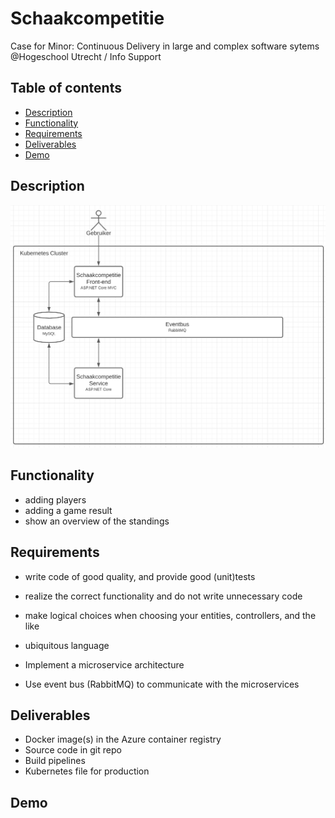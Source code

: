 # Schaakcompetitie 

Case for Minor: Continuous Delivery in large and complex software sytems @Hogeschool Utrecht / Info Support

## Table of contents
* [Description](#description)
* [Functionality](#functionality)
* [Requirements](#requirements)
* [Deliverables](#deliverables)
* [Demo](#demo)

## Description

![Architecture](/_images/Architecture.png)


## Functionality

- adding players
- adding a game result
- show an overview of the standings


## Requirements

- write code of good quality, and provide good (unit)tests
- realize the correct functionality and do not write unnecessary code
- make logical choices when choosing your entities, controllers, and the like
- ubiquitous language

- Implement a microservice architecture
- Use event bus (RabbitMQ) to communicate with the microservices

## Deliverables

- Docker image(s) in the Azure container registry
- Source code in git repo
- Build pipelines
- Kubernetes file for production

## Demo